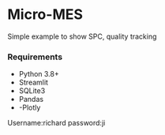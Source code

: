 # Micro-MES
Simple example to show SPC, quality tracking

### Requirements
- Python 3.8+
- Streamlit
- SQLite3
- Pandas
- -Plotly

  
Username:richard   password:ji
